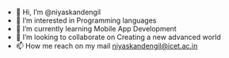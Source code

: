 - 👋 Hi, I’m @niyaskandengil
- 👀 I’m interested in Programming languages
- 🌱 I’m currently learning Mobile App Development
- 💞️ I’m looking to collaborate on Creating a new advanced world
- 📫 How me reach on my mail niyaskandengil@icet.ac.in

<!---
niyaskandengil/niyaskandengil is a ✨ special ✨ repository because its `README.md` (this file) appears on your GitHub profile.
You can click the Preview link to take a look at your changes.
--->
